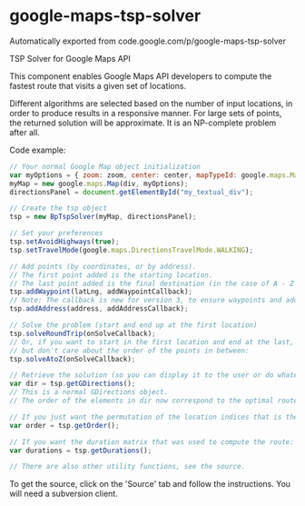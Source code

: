 # google-maps-tsp-solver
Automatically exported from code.google.com/p/google-maps-tsp-solver

TSP Solver for Google Maps API

This component enables Google Maps API developers to compute the fastest route that visits a given set of locations.

Different algorithms are selected based on the number of input locations, in order to produce results in a responsive manner. For large sets of points, the returned solution will be approximate. It is an NP-complete problem after all.

Code example: 

```javascript
// Your normal Google Map object initialization 
var myOptions = { zoom: zoom, center: center, mapTypeId: google.maps.MapTypeId.ROADMAP }; 
myMap = new google.maps.Map(div, myOptions); 
directionsPanel = document.getElementById("my_textual_div");

// Create the tsp object 
tsp = new BpTspSolver(myMap, directionsPanel);

// Set your preferences 
tsp.setAvoidHighways(true); 
tsp.setTravelMode(google.maps.DirectionsTravelMode.WALKING);

// Add points (by coordinates, or by address). 
// The first point added is the starting location. 
// The last point added is the final destination (in the case of A - Z mode) 
tsp.addWaypoint(latLng, addWaypointCallback); 
// Note: The callback is new for version 3, to ensure waypoints and addresses appear in the order they were added in.
tsp.addAddress(address, addAddressCallback);

// Solve the problem (start and end up at the first location) 
tsp.solveRoundTrip(onSolveCallback); 
// Or, if you want to start in the first location and end at the last, 
// but don't care about the order of the points in between: 
tsp.solveAtoZ(onSolveCallback);

// Retrieve the solution (so you can display it to the user or do whatever :-) 
var dir = tsp.getGDirections(); 
// This is a normal GDirections object. 
// The order of the elements in dir now correspond to the optimal route.

// If you just want the permutation of the location indices that is the best route: 
var order = tsp.getOrder();

// If you want the duration matrix that was used to compute the route: 
var durations = tsp.getDurations();

// There are also other utility functions, see the source. 
```

To get the source, click on the 'Source' tab and follow the instructions. You will need a subversion client.
